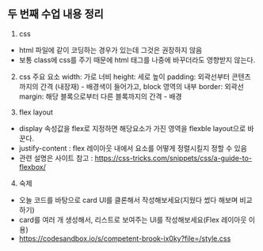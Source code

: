 ## 두 번째 수업 내용 정리

1. css
- html 파일에 같이 코딩하는 경우가 있는데 그것은 권장하지 않음
- 보통 class에 css를 주기 때문에 html 태그를 나중에 바꾸더라도 영향받지 않는다.

2. css 주요 요소
width: 가로 너비
height: 세로 높이
padding: 외곽선부터 콘텐츠까지의 간격 (내장재) - 배경색이 들어가고, block 영역의 내부
border: 외곽선
margin: 해당 블록으로부터 다른 블록까지의 간격 - 배경


3. flex layout
- display 속성값을 flex로 지정하면 해당요소가 가진 영역을 flexble layout으로 바꾼다.
- justify-content : flex 레이아웃 내에서 요소를 어떻게 정렬시킬지 정할 수 있음
- 관련 설명은 사이트 참고 : https://css-tricks.com/snippets/css/a-guide-to-flexbox/

4. 숙제
- 오늘 코드를 바탕으로 card UI를 클론해서 작성해보세요(지웠다 썼다 해보며 비교하기)
- card를 여러 개 생성해서, 리스트로 보여주는 UI를 작성해보세요(Flex 레이아웃 이용)
- https://codesandbox.io/s/competent-brook-ix0ky?file=/style.css
